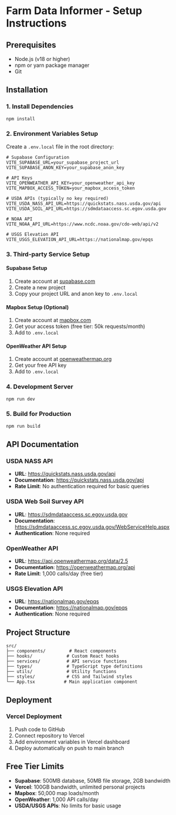 # Farm Data Informer - Setup Instructions

## Prerequisites

- Node.js (v18 or higher)
- npm or yarn package manager
- Git

## Installation

### 1. Install Dependencies

```bash
npm install
```

### 2. Environment Variables Setup

Create a `.env.local` file in the root directory:

```env
# Supabase Configuration
VITE_SUPABASE_URL=your_supabase_project_url
VITE_SUPABASE_ANON_KEY=your_supabase_anon_key

# API Keys
VITE_OPENWEATHER_API_KEY=your_openweather_api_key
VITE_MAPBOX_ACCESS_TOKEN=your_mapbox_access_token

# USDA APIs (typically no key required)
VITE_USDA_NASS_API_URL=https://quickstats.nass.usda.gov/api
VITE_USDA_SOIL_API_URL=https://sdmdataaccess.sc.egov.usda.gov

# NOAA API
VITE_NOAA_API_URL=https://www.ncdc.noaa.gov/cdo-web/api/v2

# USGS Elevation API
VITE_USGS_ELEVATION_API_URL=https://nationalmap.gov/epqs
```

### 3. Third-party Service Setup

#### Supabase Setup
1. Create account at [supabase.com](https://supabase.com)
2. Create a new project
3. Copy your project URL and anon key to `.env.local`

#### Mapbox Setup (Optional)
1. Create account at [mapbox.com](https://mapbox.com)
2. Get your access token (free tier: 50k requests/month)
3. Add to `.env.local`

#### OpenWeather API Setup
1. Create account at [openweathermap.org](https://openweathermap.org)
2. Get your free API key
3. Add to `.env.local`

### 4. Development Server

```bash
npm run dev
```

### 5. Build for Production

```bash
npm run build
```

## API Documentation

### USDA NASS API
- **URL**: https://quickstats.nass.usda.gov/api
- **Documentation**: https://quickstats.nass.usda.gov/api
- **Rate Limit**: No authentication required for basic queries

### USDA Web Soil Survey API
- **URL**: https://sdmdataaccess.sc.egov.usda.gov
- **Documentation**: https://sdmdataaccess.sc.egov.usda.gov/WebServiceHelp.aspx
- **Authentication**: None required

### OpenWeather API
- **URL**: https://api.openweathermap.org/data/2.5
- **Documentation**: https://openweathermap.org/api
- **Rate Limit**: 1,000 calls/day (free tier)

### USGS Elevation API
- **URL**: https://nationalmap.gov/epqs
- **Documentation**: https://nationalmap.gov/epqs
- **Authentication**: None required

## Project Structure

```
src/
├── components/         # React components
├── hooks/             # Custom React hooks
├── services/          # API service functions
├── types/             # TypeScript type definitions
├── utils/             # Utility functions
├── styles/            # CSS and Tailwind styles
└── App.tsx           # Main application component
```

## Deployment

### Vercel Deployment
1. Push code to GitHub
2. Connect repository to Vercel
3. Add environment variables in Vercel dashboard
4. Deploy automatically on push to main branch

## Free Tier Limits

- **Supabase**: 500MB database, 50MB file storage, 2GB bandwidth
- **Vercel**: 100GB bandwidth, unlimited personal projects
- **Mapbox**: 50,000 map loads/month
- **OpenWeather**: 1,000 API calls/day
- **USDA/USGS APIs**: No limits for basic usage
